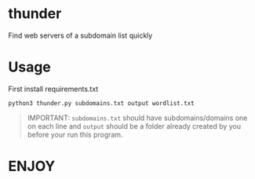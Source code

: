 # thunder
Find web servers of a subdomain list quickly


# Usage
First install requirements.txt
```
python3 thunder.py subdomains.txt output wordlist.txt
```
> IMPORTANT: `subdomains.txt` should have subdomains/domains one on each line and `output` should be a folder already created by you before your run this program.

# ENJOY
